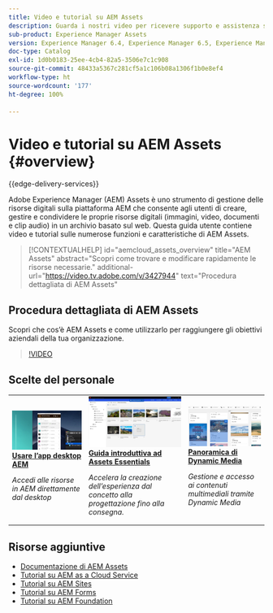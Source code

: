 ```yaml
---
title: Video e tutorial su AEM Assets
description: Guarda i nostri video per ricevere supporto e assistenza su AEM Asset.
sub-product: Experience Manager Assets
version: Experience Manager 6.4, Experience Manager 6.5, Experience Manager as a Cloud Service
doc-type: Catalog
exl-id: 1d0b0183-25ee-4cb4-82a5-3506e7c1c908
source-git-commit: 48433a5367c281cf5a1c106b08a1306f1b0e8ef4
workflow-type: ht
source-wordcount: '177'
ht-degree: 100%

---
```


# Video e tutorial su AEM Assets {#overview}

{{edge-delivery-services}}

Adobe Experience Manager (AEM) Assets è uno strumento di gestione delle risorse digitali sulla piattaforma AEM che consente agli utenti di creare, gestire e condividere le proprie risorse digitali (immagini, video, documenti e clip audio) in un archivio basato sul web. Questa guida utente contiene video e tutorial sulle numerose funzioni e caratteristiche di AEM Assets.

>[!CONTEXTUALHELP]
>id="aemcloud_assets_overview"
>title="AEM Assets"
>abstract="Scopri come trovare e modificare rapidamente le risorse necessarie."
>additional-url="https://video.tv.adobe.com/v/3427944" text="Procedura dettagliata di AEM Assets"

## Procedura dettagliata di AEM Assets

Scopri che cos’è AEM Assets e come utilizzarlo per raggiungere gli obiettivi aziendali della tua organizzazione.

>[!VIDEO](https://video.tv.adobe.com/v/3427944?learn=on)

<div id="recs-overview-body-1"></div>
<div id="recs-overview-body-2"></div>
<div id="recs-overview-body-3"></div>
<div id="recs-overview-body-4"></div>
<div id="recs-overview-body-5"></div>
<div id="recs-overview-body-6"></div>

<div id="staff-picks-section">

## Scelte del personale

<table>
<td>
   <a href="./creative-workflows/aem-desktop-app.md">
   <img alt="Tag avanzati migliorati" src="./assets/overview/desktop-app.png" />
   </a>
   <div>
      <a href="./creative-workflows/aem-desktop-app.md">
      <strong>Usare l’app desktop AEM</strong>
      </a>
   </div>
   <p>
      <em>Accedi alle risorse in AEM direttamente dal desktop</em>
   </p>
</td>
<td>
   <a href="../assets-essentials/overview.md">
   <img alt="AEM Assets Essentials" src="../assets-essentials/assets/overview/getting-started.png"/>
   </a>
   <div>
      <a href="../assets-essentials/overview.md">
      <strong>Guida introduttiva ad Assets Essentials</strong>
      </a>
   </div>
   <p>
      <em>Accelera la creazione dell’esperienza dal concetto alla progettazione fino alla consegna.</em>
   <p>
</td>
<td>
   <a href="./dynamic-media/dynamic-media-overview-feature-video-use.md">
   <img alt="Panoramica di Dynamic Media" src="./assets/overview/dynamic-media.png" />
   </a>
   <div>
      <a href="./dynamic-media/dynamic-media-overview-feature-video-use.md">
      <strong>Panoramica di Dynamic Media</strong>
      </a>
   </div>
   <p>
      <em>Gestione e accesso ai contenuti multimediali tramite Dynamic Media</em>
   <p>
</td>
</table>

</div>

## Risorse aggiuntive

* [Documentazione di AEM Assets](https://experienceleague.adobe.com/docs/experience-manager-65/assets/home.html?lang=it)
* [Tutorial su AEM as a Cloud Service](/help/cloud-service/overview.md)
* [Tutorial su AEM Sites](/help/sites/overview.md)
* [Tutorial su AEM Forms](/help/forms/overview.md)
* [Tutorial su AEM Foundation](/help/foundation/overview.md)
